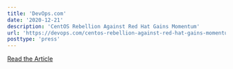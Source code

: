 ```yaml
---
title: 'DevOps.com'
date: '2020-12-21'
description: 'CentOS Rebellion Against Red Hat Gains Momentum'
url: 'https://devops.com/centos-rebellion-against-red-hat-gains-momentum/'
posttype: 'press'
---
```

[Read the Article](https://devops.com/centos-rebellion-against-red-hat-gains-momentum/)